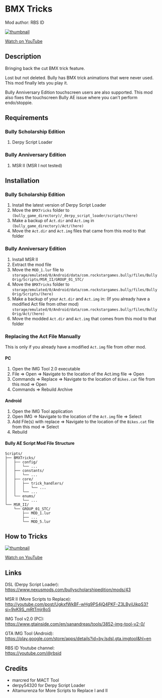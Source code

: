 # BMX Tricks

Mod author: RBS ID

[![thumbnail](https://img.youtube.com/vi/nCHdeTbna2Y/maxresdefault.jpg)](https://youtu.be/nCHdeTbna2Y "Bully - BMX Tricks Mod Trailer")

[Watch on YouTube](https://youtu.be/nCHdeTbna2Y)

## Description

Bringing back the cut BMX trick feature.

Lost but not deleted. Bully has BMX trick animations that were never used. This mod finally lets you play it.

Bully Anniversary Edition touchscreen users are also supported. This mod also fixes the touchscreen Bully AE issue where you can't perform endo/stoppie.

## Requirements

### Bully Scholarship Edition

1. Derpy Script Loader

### Bully Anniversary Edition

1. MSR II (MSR I not tested)

## Installation

### Bully Scholarship Edition

1. Install the latest version of Derpy Script Loader
2. Move the `BMXTricks` folder to<br>
   `(bully_game_directory)/_derpy_script_loader/scripts/(here)`
3. Make a backup of `Act.dir` and `Act.img` in<br>
   `(bully_game_directory)/Act/(here)`
4. Move the `Act.dir` and `Act.img` files that came from this mod to that folder

### Bully Anniversary Edition

1. Install MSR II
2. Extract the mod file
3. Move the `MOD_1.lur` file to<br>
   `storage/emulated/0/Android/data/com.rockstargames.bully/files/BullyOrig/Scripts/MSR_II/GROUP_01_STC/`
4. Move the `BMXTricks` folder to<br>
   `storage/emulated/0/Android/data/com.rockstargames.bully/files/BullyOrig/Scripts/(here)`
5. Make a backup of your `Act.dir` and `Act.img` in: (If you already have a modified Act file from other mod)<br>
   `storage/emulated/0/Android/data/com.rockstargames.bully/files/BullyOrig/Act/(here)`
6. Move the modded `Act.dir` and `Act.img` that comes from this mod to that folder

### Replacing the Act File Manually

This is only if you already have a modified `Act.img` file from other mod.

#### PC

1. Open the IMG Tool 2.0 executable
2. File => Open => Navigate to the location of the Act.img file => Open
3. Commands => Replace => Navigate to the location of `Bikes.cat` file from this mod => Open
4. Commands => Rebuild Archive

#### Android

1. Open the IMG Tool application
2. Open IMG => Navigate to the location of the `Act.img` file => Select
3. Add File(s) with replace => Navigate to the location of the `Bikes.cat` file from this mod => Select
4. Rebuild

#### Bully AE Script Mod File Structure

```
Scripts/
├── BMXTricks/
│   ├── config/
│   │   └── ...
│   ├── constants/
│   │   └── ...
│   ├── core/
│   │   ├── trick_handlers/
│   │   │   └── ...
│   │   └── ...
│   └── enums/
│       └── ...
└── MSR_II/
    └── GROUP_01_STC/
        ├── MOD_1.lur
        ├── ...
        └── MOD_5.lur
```

## How to Tricks

[![thumbnail](https://img.youtube.com/vi/vGITFgxbYRA/maxresdefault.jpg)](https://youtu.be/vGITFgxbYRA "Bully - BMX Tricks Mod Controls")

[Watch on YouTube](https://youtu.be/vGITFgxbYRA)

## Links

DSL (Derpy Script Loader):<br>
https://www.nexusmods.com/bullyscholarshipedition/mods/43

MSR II (More Scripts to Replace):<br>
http://youtube.com/post/UgkxfWkBF-wHg9PS4jQ4PKF-Z3LByiUikpS3?si=9xK9S_mRtTmjr8oS

IMG Tool v2.0 (PC):<br>
https://www.gtainside.com/en/sanandreas/tools/3852-img-tool-v2-0/

GTA IMG Tool (Android):<br>
https://play.google.com/store/apps/details?id=by.lsdsl.gta.imgtool&hl=en

RBS ID Youtube channel:<br>
https://youtube.com/@rbsid

## Credits

- marcred for MACT Tool
- derpy54320 for Derpy Script Loader
- Altamurenza for More Scripts to Replace I and II
